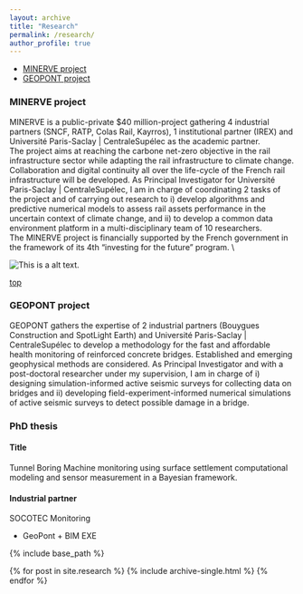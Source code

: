 ```yaml
---
layout: archive
title: "Research"
permalink: /research/
author_profile: true
---
```


<a name="top"></a>
* [MINERVE project](#minerve-project)
* [GEOPONT project](#geopont-project)

<a name="minerve-project"></a>
### MINERVE project

MINERVE is a public-private $40 million-project gathering 4 industrial partners (SNCF, RATP, Colas Rail, Kayrros), 1 institutional partner (IREX) and Université Paris-Saclay | CentraleSupélec as the academic partner. \
The project aims at reaching the carbone net-zero objective in the rail infrastructure sector while adapting the rail infrastructure to climate change. Collaboration and digital continuity all over the life-cycle of the French rail infrastructure will be developed. As Principal Investigator for Université Paris-Saclay | CentraleSupélec, I am in charge of coordinating 2 tasks of the project and of carrying out research to i) develop algorithms and predictive numerical models to assess rail assets performance in the uncertain context of climate change, and ii) to develop a common data environment platform in a multi-disciplinary team of 10 researchers. \
The MINERVE project is financially supported by the French government in the framework of its 4th “investing for the future” program. \

![This is a alt text.](../image/profile.png "This is a sample image.")

[top](#top)

<a name="geopont-project"></a>
### GEOPONT project

GEOPONT gathers the expertise of 2 industrial partners (Bouygues Construction and SpotLight Earth) and Université Paris-Saclay | CentraleSupélec to develop a methodology for the fast and affordable health monitoring of reinforced concrete bridges. Established and emerging geophysical methods are considered. As Principal Investigator and with a post-doctoral researcher under my supervision, I am in charge of i) designing simulation-informed active seismic surveys for collecting data on bridges and ii) developing field-experiment-informed numerical simulations of active seismic surveys to detect possible damage in a bridge.


### PhD thesis

#### Title
Tunnel Boring Machine monitoring using surface settlement computational modeling and sensor measurement in a Bayesian framework.

#### Industrial partner
SOCOTEC Monitoring

  + GeoPont + BIM EXE

{% include base_path %}


{% for post in site.research %}
  {% include archive-single.html %}
{% endfor %}
